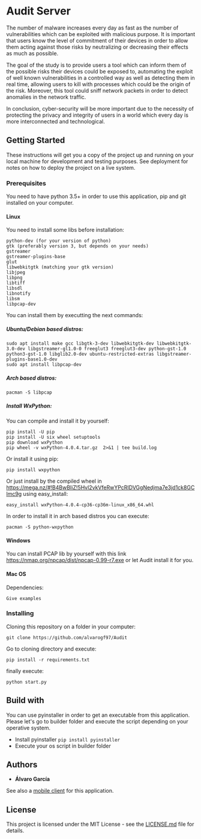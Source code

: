 # Audit Server

The number of malware increases 
every day as fast as the number 
of vulnerabilities which can be 
exploited with malicious purpose. 
It is important that users know the 
level of commitment of their devices 
in order to allow them acting against 
those risks by neutralizing or decreasing 
their effects as much as possible.

The goal of the study is to provide 
users a tool which can inform them of 
the possible risks their devices could be 
exposed to, automating the exploit of well 
known vulnerabilities in a controlled way 
as well as detecting them in real time, 
allowing users to kill with processes which 
could be the origin of the risk. Moreover, 
this tool could sniff network packets in order 
to detect anomalies in the network traffic.

In conclusion, cyber-security will be more 
important due to the necessity of protecting 
the privacy and integrity of users in a world 
which every day is more interconnected and 
technological.

## Getting Started

These instructions will get you a copy of the project up and running on your local machine for development and testing purposes. See deployment for notes on how to deploy the project on a live system.

### Prerequisites

You need to have python 3.5+ in order to use this application, pip and git installed on your computer.

#### Linux

You need to install some libs before installation:

```
python-dev (for your version of python)
gtk (preferably version 3, but depends on your needs)
gstreamer
gstreamer-plugins-base
glut
libwebkitgtk (matching your gtk version)
libjpeg
libpng
libtiff
libsdl
libnotify
libsm
libpcap-dev
```

You can install them by executting the next commands:

##### Ubuntu/Debian based distros:

```
sudo apt install make gcc libgtk-3-dev libwebkitgtk-dev libwebkitgtk-3.0-dev libgstreamer-gl1.0-0 freeglut3 freeglut3-dev python-gst-1.0 python3-gst-1.0 libglib2.0-dev ubuntu-restricted-extras libgstreamer-plugins-base1.0-dev
sudo apt install libpcap-dev
```

##### Arch based distros:

```
pacman -S libpcap
```

##### Install WxPython:

You can compile and install it by yourself:

```
pip install -U pip
pip install -U six wheel setuptools
pip download wxPython
pip wheel -v wxPython-4.0.4.tar.gz  2>&1 | tee build.log
```

Or install it using pip:

```
pip install wxpython
```

Or just install by the compiled wheel in https://mega.nz/#!B4BwBIiZ!5Hvl2vkVfeRwYPcRIDVGgNedjma7e3jd1ck8GClmc9g using easy_install:

````
easy_install wxPython-4.0.4-cp36-cp36m-linux_x86_64.whl
````

In order to install it in arch based distros you can execute:

````
pacman -S python-wxpython
````

#### Windows

You can install PCAP lib by yourself with this link 
https://nmap.org/npcap/dist/npcap-0.99-r7.exe or let Audit install it for you.

#### Mac OS

Dependencies:

```
Give examples
```

### Installing

Cloning this repository on a folder in your computer:

```
git clone https://github.com/alvarogf97/Audit
```

Go to cloning directory and execute:

```
pip install -r requirements.txt
```

finally execute:

```
python start.py
```

## Build with

You can use pyinstaller in order to get an executable from this application.
Please let's go to builder folder and execute the script depending on your
operative system. 

- Install pyinstaller
````pip install pyinstaller````
- Execute your os script in builder folder

## Authors

* **Álvaro García**

See also a [mobile client](https://github.com/alvarogf97/Client_Audit) for this application.

## License

This project is licensed under the MIT License - see the [LICENSE.md](LICENSE.md) file for details.

